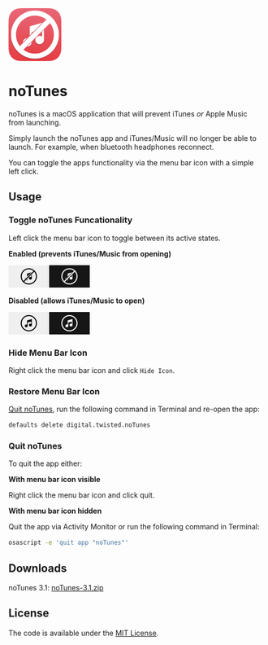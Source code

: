 ![noTunes Logo](/screenshots/app-icon.png)

# noTunes

noTunes is a macOS application that will prevent iTunes _or_ Apple Music from launching.

Simply launch the noTunes app and iTunes/Music will no longer be able to launch. For example, when bluetooth headphones reconnect.

You can toggle the apps functionality via the menu bar icon with a simple left click.

## Usage

### Toggle noTunes Funcationality

Left click the menu bar icon to toggle between its active states.

**Enabled (prevents iTunes/Music from opening)**

![noTunes Enabled](/screenshots/menubar-enabled.png)

**Disabled (allows iTunes/Music to open)**

![noTunes Disabled](/screenshots/menubar-disabled.png)

### Hide Menu Bar Icon

Right click the menu bar icon and click `Hide Icon`.

### Restore Menu Bar Icon

[Quit noTunes](#quit-notunes), run the following command in Terminal and re-open the app:

```bash
defaults delete digital.twisted.noTunes
```

### Quit noTunes

To quit the app either:

**With menu bar icon visible**

Right click the menu bar icon and click quit.

**With menu bar icon hidden**

Quit the app via Activity Monitor or run the following command in Terminal:

```bash
osascript -e 'quit app "noTunes"'
```

## Downloads

noTunes 3.1: [noTunes-3.1.zip](https://github.com/tombonez/noTunes/releases/download/v3.1/noTunes-3.1.zip)

## License

The code is available under the [MIT License](https://github.com/tombonez/notunes/blob/master/LICENSE).
